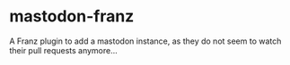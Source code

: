 # mastodon-franz
A Franz plugin to add a mastodon instance, as they do not seem to watch their pull requests anymore...
